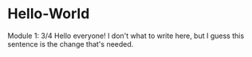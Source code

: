 # Hello-World
Module 1: 3/4
Hello everyone! I don't what to write here, but I guess this sentence is the change that's needed. 
